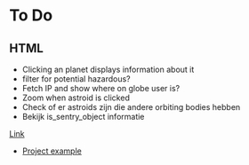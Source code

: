 # To Do

## HTML
- Clicking an planet displays information about it 
- filter for potential hazardous?
- Fetch IP and show where on globe user is?
- Zoom when astroid is clicked
- Check of er astroids zijn die andere orbiting bodies hebben
- Bekijk is_sentry_object informatie

[Link](https://cientos.tresjs.org/guide/misc/html-component.html#html)

- [Project example](https://gitee.com/ice-gl/icegl-three-vue-tres/blob/master/src/plugins/UIdemo/pages/divIllustrate.vue)